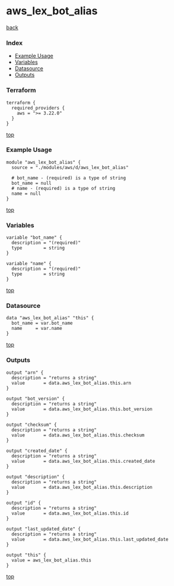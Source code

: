 # aws_lex_bot_alias

[back](../aws.md)

### Index

- [Example Usage](#example-usage)
- [Variables](#variables)
- [Datasource](#datasource)
- [Outputs](#outputs)

### Terraform

```hcl
terraform {
  required_providers {
    aws = ">= 3.22.0"
  }
}
```

[top](#index)

### Example Usage

```hcl
module "aws_lex_bot_alias" {
  source = "./modules/aws/d/aws_lex_bot_alias"

  # bot_name - (required) is a type of string
  bot_name = null
  # name - (required) is a type of string
  name = null
}
```

[top](#index)

### Variables

```hcl
variable "bot_name" {
  description = "(required)"
  type        = string
}

variable "name" {
  description = "(required)"
  type        = string
}
```

[top](#index)

### Datasource

```hcl
data "aws_lex_bot_alias" "this" {
  bot_name = var.bot_name
  name     = var.name
}
```

[top](#index)

### Outputs

```hcl
output "arn" {
  description = "returns a string"
  value       = data.aws_lex_bot_alias.this.arn
}

output "bot_version" {
  description = "returns a string"
  value       = data.aws_lex_bot_alias.this.bot_version
}

output "checksum" {
  description = "returns a string"
  value       = data.aws_lex_bot_alias.this.checksum
}

output "created_date" {
  description = "returns a string"
  value       = data.aws_lex_bot_alias.this.created_date
}

output "description" {
  description = "returns a string"
  value       = data.aws_lex_bot_alias.this.description
}

output "id" {
  description = "returns a string"
  value       = data.aws_lex_bot_alias.this.id
}

output "last_updated_date" {
  description = "returns a string"
  value       = data.aws_lex_bot_alias.this.last_updated_date
}

output "this" {
  value = aws_lex_bot_alias.this
}
```

[top](#index)